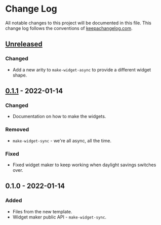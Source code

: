 # Change Log
All notable changes to this project will be documented in this file. This change log follows the conventions of [keepachangelog.com](http://keepachangelog.com/).

## [Unreleased]
### Changed
- Add a new arity to `make-widget-async` to provide a different widget shape.

## [0.1.1] - 2022-01-14
### Changed
- Documentation on how to make the widgets.

### Removed
- `make-widget-sync` - we're all async, all the time.

### Fixed
- Fixed widget maker to keep working when daylight savings switches over.

## 0.1.0 - 2022-01-14
### Added
- Files from the new template.
- Widget maker public API - `make-widget-sync`.

[Unreleased]: https://github.com/your-name/financial-analysis/compare/0.1.1...HEAD
[0.1.1]: https://github.com/your-name/financial-analysis/compare/0.1.0...0.1.1
